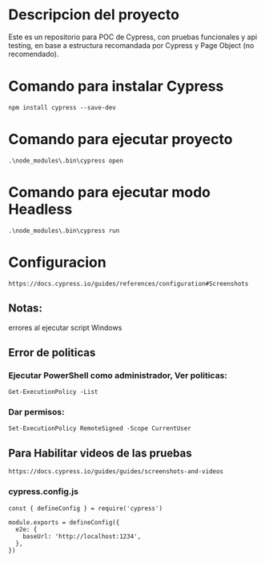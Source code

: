 # Descripcion del proyecto
Este es un repositorio para POC de Cypress, con pruebas funcionales y api testing, en base a estructura recomandada por Cypress y Page Object (no recomendado).

# Comando para instalar Cypress
    npm install cypress --save-dev

# Comando para ejecutar proyecto
    .\node_modules\.bin\cypress open 

# Comando para ejecutar modo Headless
    .\node_modules\.bin\cypress run 

# Configuracion
    https://docs.cypress.io/guides/references/configuration#Screenshots 

 ## Notas:
 errores al ejecutar script Windows
 
 ## Error de politicas

 ### Ejecutar PowerShell como administrador, Ver politicas:
    Get-ExecutionPolicy -List

 ### Dar permisos:
    Set-ExecutionPolicy RemoteSigned -Scope CurrentUser

## Para Habilitar videos de las pruebas
    https://docs.cypress.io/guides/guides/screenshots-and-videos 

### cypress.config.js

```
const { defineConfig } = require('cypress')

module.exports = defineConfig({
  e2e: {
    baseUrl: 'http://localhost:1234',
  },
})
```